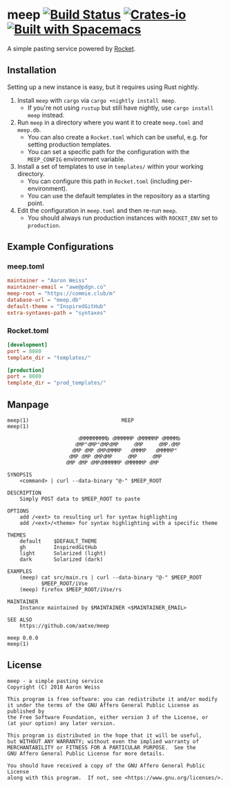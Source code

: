 # meep [![Build Status][ci-badge]][ci] [![Crates-io][cr-badge]][cr] [![Built with Spacemacs][bws]][sm]

[ci-badge]: https://travis-ci.org/aatxe/meep.svg
[ci]: https://travis-ci.org/aatxe/meep
[cr-badge]: https://img.shields.io/crates/v/meep.svg
[cr]: https://crates.io/crates/meep
[bws]: https://cdn.rawgit.com/syl20bnr/spacemacs/442d025779da2f62fc86c2082703697714db6514/assets/spacemacs-badge.svg
[sm]: http://spacemacs.org

A simple pasting service powered by [Rocket][rocket].

[rocket]: https://rocket.rs/

## Installation

Setting up a new instance is easy, but it requires using Rust nightly.

1. Install `meep` with `cargo` via `cargo +nightly install meep`.
    - If you're not using `rustup` but still have nightly, use `cargo install meep` instead.
2. Run `meep` in a directory where you want it to create `meep.toml` and `meep.db`.
    - You can also create a `Rocket.toml` which can be useful, e.g. for setting production templates.
    - You can set a specific path for the configuration with the `MEEP_CONFIG` environment variable.
3. Install a set of templates to use in `templates/` within your working directory.
    - You can configure this path in `Rocket.toml` (including per-environment).
    - You can use the default templates in the repository as a starting point.
4. Edit the configuration in `meep.toml` and then re-run `meep`.
    - You should always run production instances with `ROCKET_ENV` set to `production`.

## Example Configurations

### meep.toml

```toml
maintainer = "Aaron Weiss"
maintainer-email = "awe@pdgn.co"
meep-root = "https://commie.club/m"
database-url = "meep.db"
default-theme = "InspiredGitHub"
extra-syntaxes-path = "syntaxes"
```

### Rocket.toml

```toml
[development]
port = 8080
template_dir = "templates/"

[production]
port = 8080
template_dir = "prod_templates/"
```

## Manpage

```
meep(1)                              MEEP                              meep(1)

                       dMMMMMMMMb dMMMMMP dMMMMMP dMMMMb
                      dMP"dMP"dMPdMP     dMP     dMP.dMP
                     dMP dMP dMPdMMMP   dMMMP   dMMMMP"
                    dMP dMP dMPdMP     dMP     dMP
                   dMP dMP dMPdMMMMMP dMMMMMP dMP

SYNOPSIS
    <command> | curl --data-binary "@-" $MEEP_ROOT

DESCRIPTION
    Simply POST data to $MEEP_ROOT to paste

OPTIONS
    add /<ext> to resulting url for syntax highlighting
    add /<ext>/<theme> for syntax highlighting with a specific theme

THEMES
    default    $DEFAULT_THEME
    gh         InspiredGitHub
    light      Solarized (light)
    dark       Solarized (dark)

EXAMPLES
    (meep) cat src/main.rs | curl --data-binary "@-" $MEEP_ROOT
           $MEEP_ROOT/iVse
    (meep) firefox $MEEP_ROOT/iVse/rs

MAINTAINER
    Instance maintained by $MAINTAINER <$MAINTAINER_EMAIL>

SEE ALSO
    https://github.com/aatxe/meep

meep 0.0.0                                                             meep(1)
```

## License

```
meep - a simple pasting service
Copyright (C) 2018 Aaron Weiss 

This program is free software: you can redistribute it and/or modify
it under the terms of the GNU Affero General Public License as published by
the Free Software Foundation, either version 3 of the License, or
(at your option) any later version.

This program is distributed in the hope that it will be useful,
but WITHOUT ANY WARRANTY; without even the implied warranty of
MERCHANTABILITY or FITNESS FOR A PARTICULAR PURPOSE.  See the
GNU Affero General Public License for more details.

You should have received a copy of the GNU Affero General Public License
along with this program.  If not, see <https://www.gnu.org/licenses/>.
```
